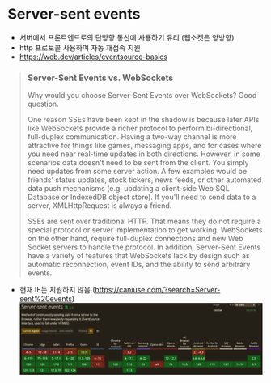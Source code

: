 # Server-sent events
* 서버에서 프론트엔드로의 단방향 통신에 사용하기 유리 (웹소켓은 양방향)
* http 프로토콜 사용하며 자동 재접속 지원
* https://web.dev/articles/eventsource-basics
> ### Server-Sent Events vs. WebSockets 
> Why would you choose Server-Sent Events over WebSockets? Good question. 
>
> One reason SSEs have been kept in the shadow is because later APIs like WebSockets provide a richer protocol to perform bi-directional, full-duplex communication. Having a two-way channel is more attractive for things like games, messaging apps, and for cases where you need near real-time updates in both directions. However, in some scenarios data doesn't need to be sent from the client. You simply need updates from some server action. A few examples would be friends' status updates, stock tickers, news feeds, or other automated data push mechanisms (e.g. updating a client-side Web SQL Database or IndexedDB object store). If you'll need to send data to a server, XMLHttpRequest is always a friend. 
>
> SSEs are sent over traditional HTTP. That means they do not require a special protocol or server implementation to get working. WebSockets on the other hand, require full-duplex connections and new Web Socket servers to handle the protocol. In addition, Server-Sent Events have a variety of features that WebSockets lack by design such as automatic reconnection, event IDs, and the ability to send arbitrary events.
* 현재 IE는 지원하지 않음 (https://caniuse.com/?search=Server-sent%20events)
![img.png](..%2F..%2Fimg%2Fimg.png)